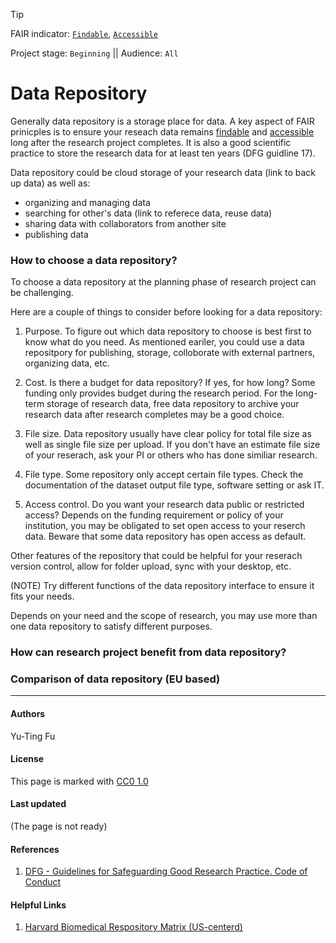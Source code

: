 >[!TIP]
> FAIR indicator: <code>[Findable]()</code>, <code>[Accessible]()</code>
>  
> Project stage: <code>Beginning</code>  || Audience: <code>All</code>

# Data Repository

Generally data repository is a storage place for data. A key aspect of FAIR prinicples is to ensure your reseach data remains [findable]() and [accessible]() long after the research project completes. It is also a good scientific practice to store the research data for at least ten years (DFG guidline 17).

Data repository could be cloud storage of your research data (link to back up data) as well as:

- organizing and managing data
- searching for other's data (link to referece data, reuse data)
- sharing data with collaborators from another site
- publishing data

### How to choose a data repository?

To choose a data repository at the planning phase of research project can be challenging.

Here are a couple of things to consider before looking for a data repository:

1. Purpose. To figure out which data repository to choose is best first to know what do you need. As mentioned eariler, you could use a data repositpory for publishing, storage, colloborate with external partners, organizing data, etc.

2. Cost. Is there a budget for data repository? If yes, for how long? Some funding only provides budget during the research period. For the long-term storage of research data, free data repository to archive your research data after research completes may be a good choice. 

3. File size. Data repository usually have clear policy for total file size as well as single file size per upload. If you don't have an estimate file size of your reserach, ask your PI or others who has done similiar research. 

4. File type. Some repository only accept certain file types. Check the documentation of the dataset output file type, software setting or ask IT.  

5. Access control. Do you want your research data public or restricted access? Depends on the funding requirement or policy of your institution, you may be obligated to set open access to your reserch data. Beware that some data repository has open access as default. 

Other features of the repository that could be helpful for your reserach version control, allow for folder upload, sync with your desktop, etc. 

(NOTE) Try different functions of the data repository interface to ensure it fits your needs.

Depends on your need and the scope of research, you may use more than one data repository to satisfy different purposes. 

### How can research project benefit from data repository?


### Comparison of data repository (EU based)


---
#### Authors
Yu-Ting Fu

#### License
This page is marked with [CC0 1.0](https://creativecommons.org/publicdomain/zero/1.0/?ref=chooser-v1)

#### Last updated
(The page is not ready) 

#### References
1. [DFG - Guidelines for Safeguarding Good Research Practice. Code of Conduct](https://zenodo.org/records/6472827#.ZD-taYTP02w)

#### Helpful Links
1. [Harvard Biomedical Respository Matrix (US-centerd)](https://zenodo.org/records/10651775)
